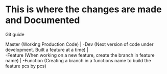 # This is where the changes are made and Documented

Git guide

Master (Working Production Code)
    |
    -Dev (Next version of code under development. Built a feature at a time)
        |  
        -Feature (When working on a new feature, create the branch in feature name)
            |
            -Function (Creating a branch in a functions name to build the feature pcs by pcs)
        